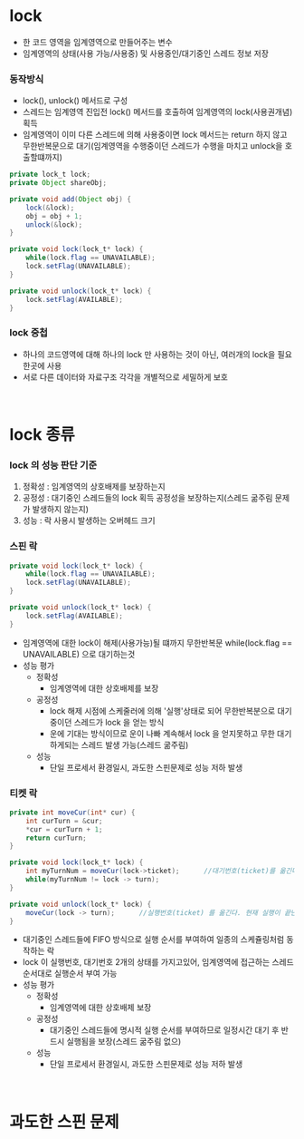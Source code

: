 # lock
* 한 코드 영역을 임계영역으로 만들어주는 변수
* 임계영역의 상태(사용 가능/사용중) 및 사용중인/대기중인 스레드 정보 저장 

### 동작방식
* lock(), unlock() 메서드로 구성
* 스레드는 임계영역 진입전 lock() 메서드를 호출하여 임계영역의 lock(사용권개념) 획득
* 임계영역이 이미 다른 스레드에 의해 사용중이면 lock 메서드는 return 하지 않고 무한반복문으로 대기(임계영역을 수행중이던 스레드가 수행을 마치고 unlock을 호출할떄까지)

```java
private lock_t lock;
private Object shareObj;

private void add(Object obj) {
	lock(&lock);
	obj = obj + 1;
	unlock(&lock);
}

private void lock(lock_t* lock) {
	while(lock.flag == UNAVAILABLE);
	lock.setFlag(UNAVAILABLE);
}

private void unlock(lock_t* lock) {
	lock.setFlag(AVAILABLE);
}
```

### lock 중첩
* 하나의 코드영역에 대해 하나의 lock 만 사용하는 것이 아닌, 여러개의 lock을 필요한곳에 사용
* 서로 다른 데이터와 자료구조 각각을 개별적으로 세밀하게 보호

<br>

# lock 종류
### lock 의 성능 판단 기준
1. 정확성 : 임계영역의 상호배제를 보장하는지
2. 공정성 : 대기중인 스레드들의 lock 획득 공정성을 보장하는지(스레드 굶주림 문제가 발생하지 않는지)
3. 성능 : 락 사용시 발생하는 오버헤드 크기

### 스핀 락

```java
private void lock(lock_t* lock) {
	while(lock.flag == UNAVAILABLE);
	lock.setFlag(UNAVAILABLE);
}

private void unlock(lock_t* lock) {
	lock.setFlag(AVAILABLE);
}
```

* 임계영역에 대한 lock이 해제(사용가능)될 떄까지 무한반복문 while(lock.flag == UNAVAILABLE) 으로 대기하는것
* 성능 평가
   * 정확성
      * 임계영역에 대한 상호배제를 보장
   * 공정성
      * lock 해제 시점에 스케줄러에 의해 '실행'상태로 되어 무한반복분으로 대기중이던 스레드가 lock 을 얻는 방식
      * 운에 기대는 방식이므로 운이 나빠 계속해서 lock 을 얻지못하고 무한 대기하게되는 스레드 발생 가능(스레드 굶주림)
   * 성능
      * 단일 프로세서 환경일시, 과도한 스핀문제로 성능 저하 발생
   
### 티켓 락

```java
private int moveCur(int* cur) {
	int curTurn = &cur;
	*cur = curTurn + 1;
	return curTurn;
}

private void lock(lock_t* lock) {
	int myTurnNum = moveCur(lock->ticket);		//대기번호(ticket)를 옮긴다. 마지막 대기번호 + 1 를 반환한다.
	while(myTurnNum != lock -> turn);
}

private void unlock(lock_t* lock) {
	moveCur(lock -> turn);		//실행번호(ticket) 를 옮긴다. 현재 실행이 끝난 실행번호 + 1 를 반환한다.
}
```

* 대기중인 스레드들에 FIFO 방식으로 실행 순서를 부여하여 일종의 스케쥴링처럼 동작하는 락
* lock 이 실행번호, 대기번호 2개의 상태를 가지고있어, 임계영역에 접근하는 스레드 순서대로 실행순서 부여 가능
* 성능 평가
   * 정확성
      * 임계영역에 대한 상호배제 보장
   * 공정성
      * 대기중인 스레드들에 명시적 실행 순서를 부여하므로 일정시간 대기 후 반드시 실행됨을 보장(스레드 굶주림 없으)
   * 성능
      * 단일 프로세서 환경일시, 과도한 스핀문제로 성능 저하 발생

<br>

# 과도한 스핀 문제  